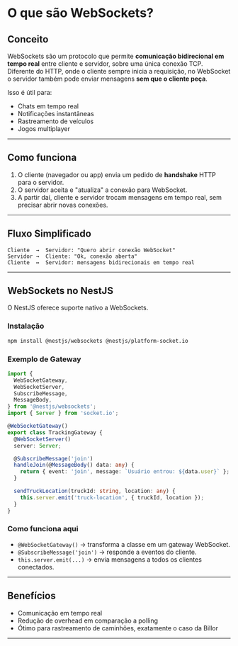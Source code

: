 # O que são WebSockets?

## Conceito
WebSockets são um protocolo que permite **comunicação bidirecional em tempo real** entre cliente e servidor, sobre uma única conexão TCP. 
Diferente do HTTP, onde o cliente sempre inicia a requisição, no WebSocket o servidor também pode enviar mensagens **sem que o cliente peça**.

Isso é útil para:
- Chats em tempo real
- Notificações instantâneas
- Rastreamento de veículos
- Jogos multiplayer

---

## Como funciona
1. O cliente (navegador ou app) envia um pedido de **handshake** HTTP para o servidor.
2. O servidor aceita e "atualiza" a conexão para WebSocket.
3. A partir daí, cliente e servidor trocam mensagens em tempo real, sem precisar abrir novas conexões.

---

## Fluxo Simplificado
```
Cliente  →  Servidor: "Quero abrir conexão WebSocket"
Servidor →  Cliente: "Ok, conexão aberta"
Cliente  ↔  Servidor: mensagens bidirecionais em tempo real
```

---

## WebSockets no NestJS
O NestJS oferece suporte nativo a WebSockets.

### Instalação
```bash
npm install @nestjs/websockets @nestjs/platform-socket.io
```

### Exemplo de Gateway
```ts
import {
  WebSocketGateway,
  WebSocketServer,
  SubscribeMessage,
  MessageBody,
} from '@nestjs/websockets';
import { Server } from 'socket.io';

@WebSocketGateway()
export class TrackingGateway {
  @WebSocketServer()
  server: Server;

  @SubscribeMessage('join')
  handleJoin(@MessageBody() data: any) {
    return { event: 'join', message: `Usuário entrou: ${data.user}` };
  }

  sendTruckLocation(truckId: string, location: any) {
    this.server.emit('truck-location', { truckId, location });
  }
}
```

### Como funciona aqui
- `@WebSocketGateway()` → transforma a classe em um gateway WebSocket.
- `@SubscribeMessage('join')` → responde a eventos do cliente.
- `this.server.emit(...)` → envia mensagens a todos os clientes conectados.

---

## Benefícios
- Comunicação em tempo real
- Redução de overhead em comparação a polling
- Ótimo para rastreamento de caminhões, exatamente o caso da Billor

---
